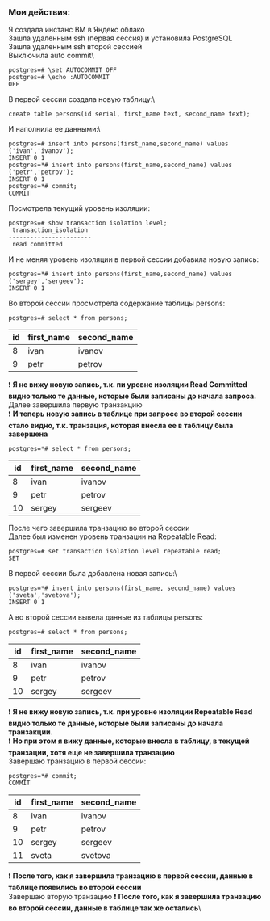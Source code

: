### Мои действия:
Я создала инстанс ВМ в Яндекс облако\
Зашла удаленным ssh (первая сессия) и установила PostgreSQL\
Зашла удаленным ssh второй сессией\
Выключила auto commit\
```
postgres=# \set AUTOCOMMIT OFF
postgres=# \echo :AUTOCOMMIT
OFF
```
В первой сессии создала новую таблицу:\
```
create table persons(id serial, first_name text, second_name text);
```
И наполнила ее данными:\
```
postgres=# insert into persons(first_name,second_name) values ('ivan','ivanov');
INSERT 0 1
postgres=*# insert into persons(first_name,second_name) values ('petr','petrov');
INSERT 0 1
postgres=*# commit;
COMMIT
```
Посмотрела текущий уровень изоляции: 
```
postgres=# show transaction isolation level;
 transaction_isolation
-----------------------
 read committed
```
И не меняя уровень изоляции в первой сессии добавила новую запись:
```
postgres=*# insert into persons(first_name,second_name) values ('sergey','sergeev');
INSERT 0 1
```
Во второй сессии просмотрела содержание таблицы persons:
```
postgres=# select * from persons;
```
| id | first_name | second_name|
|-|--------|---|
| 8 | ivan       | ivanov|
| 9 | petr       | petrov|

:exclamation: **Я не вижу новую запись, т.к. пи уровне изоляции Read Committed видно только те данные, которые были записаны до начала запроса.**\
Далее завершила первую транзакцию\
:exclamation: **И теперь новую запись в таблице при запросе во второй сессии стало видно, т.к. транзация, которая внесла ее в таблицу была завершена**
```
postgres=*# select * from persons;
```
| id | first_name | second_name|
|-|--------|---|
| 8 | ivan       | ivanov|
| 9 | petr       | petrov|
| 10 | sergey      | sergeev|

После чего завершила транзацию во второй сессии\
Далее был изменен уровень транзации на Repeatable Read:
```
postgres=# set transaction isolation level repeatable read;
SET
```
В первой сессии была добавлена новая запись:\
```
postgres=*# insert into persons(first_name, second_name) values ('sveta','svetova');
INSERT 0 1
```
А во второй сессии вывела данные из таблицы persons:
```
postgres=# select * from persons;
```
| id | first_name | second_name|
|-|--------|---|
| 8 | ivan       | ivanov|
| 9 | petr       | petrov|
| 10 | sergey      | sergeev|

:exclamation: **Я не вижу новую запись, т.к. при уровне изоляции Repeatable Read видно только те данные, которые были записаны до начала транзакции.**\
:exclamation: **Но при этом я вижу данные, которые внесла в таблицу, в текущей транзации, хотя еще не завершила транзацию**\
Завершаю транзацию в первой сессии:
```
postgres=*# commit;
COMMIT
```
| id | first_name | second_name|
|-|--------|---|
| 8 | ivan       | ivanov|
| 9 | petr       | petrov|
| 10 | sergey      | sergeev|
| 11 | sveta      | svetova|

:exclamation: **После того, как я завершила транзацию в первой сессии, данные в таблице появились во второй сессии**\
Завершаю вторую транзацию
:exclamation: **После того, как я завершила транзацию во второй сессии, данные в таблице так же остались**\




